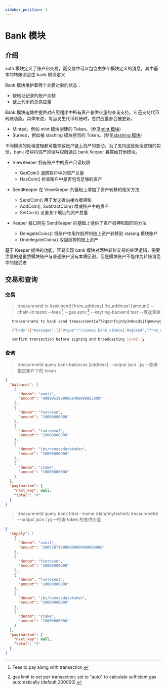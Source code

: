 ```yaml
---
sidebar_position: 3
---
```


# Bank 模块

## 介绍

auth 模块定义了账户和交易，而交易中可以包含由多个模块定义的消息，其中基本的转账消息由 bank 模块定义

Bank 模块维护着两个主要对象的状态：

- 按地址记录的账户余额
- 链上代币的总供应量

Bank 模块追踪并提供对应用程序中所有资产总供应量的查询支持。它还支持代币转账功能。具体来说，每当发生代币转账时，总供应量都会被更新。

- Minted，例如 mint 模块创建的 Token。(参见[mint 模块](./mint.md))
- Burned，例如被 slashing 模块惩罚的 Token。(参见[slashing 模块](./slashing.md))

不同模块的处理逻辑都可能导致账户链上资产的变动，为了支持这些处理逻辑的实现，bank 模块将资产的读写权限通过 bank.Keeper 暴露给其他模块。

- ViewKeeper 拥有账户中的资产只读权限

  - GetCoin() 返回账户中的资产总量
  - HasCoin() 检查账户中是否包含足够的资产

- SendKeeper 在 ViewKeeper 的基础上增加了资产转移的相关方法

  - SendCoin() 用于发送者向接收者转账
  - AddCoin(), SubtractCoin() 增减账户中的资产
  - SetCoin() 设置某个地址的资产总量

- Keeper 接口则在 SendKeeper 的基础上提供了资产抵押和取回的方法
  - DelegateCoins() 将账户中用作抵押的链上资产转移到 staking 模块账户
  - UndelegateCoins() 取回抵押的链上资产

基于 Keeper 提供的功能，容易实现 bank 模块对两种转账交易的处理逻辑，需要注意的是虽然模块账户与普通账户没有本质区别，但是模块账户不能作为转账消息中的接受者

## 交易和查询

### 交易

> treasurenetd tx bank send [from_address] [to_address] [amount] --chain-id testid --fees [^fees] --gas auto [^gas] --keyring-backend test --发送资金
> [^fees]: Fees to pay along with transaction.
> [^gas]: gas limit to set per-transaction; set to "auto" to calculate sufficient gas automatically (default 200000).

```sh
   treasurenetd tx bank send treasurenet1wf78qmzhfsjndy3v6wsdxjfqnmwnyy2grwxmrg treasurenet1dfucynntu99huh9n39f85qs5py66wmx4r8mmse 100unit --keyring-backend test --fees 1unit --gas auto

   {"body":{"messages":[{"@type":"/cosmos.bank.v1beta1.MsgSend","from_address":"treasurenet1wf78qmzhfsjndy3v6wsdxjfqnmwnyy2grwxmrg","to_address":"treasurenet1dfucynntu99huh9n39f85qs5py66wmx4r8mmse","amount":[{"denom":"aunit","amount":"100000000000000000000"}]}],"memo":"","timeout_height":"0","extension_options":[],"non_critical_extension_options":[]},"auth_info":{"signer_infos":[],"fee":{"amount":[{"denom":"aunit","amount":"1000000000000000000"}],"gas_limit":"112369","payer":"","granter":""}},"signatures":[]}

   confirm transaction before signing and broadcasting [y/N]: y
```

### 查询

> treasurenetd query bank balances [address] --output json | jq --查询指定账户下的 token

```json
{
  "balances": [
    {
      "denom": "aunit",
      "amount": "99899539999968499999853000"
    },
    {
      "denom": "footoken",
      "amount": "10000000000"
    },
    {
      "denom": "footoken2",
      "amount": "10000000000"
    },
    {
      "denom": "ibc/nometadatatoken",
      "amount": "10000000000"
    },
    {
      "denom": "stake",
      "amount": "10000000000"
    }
  ],
  "pagination": {
    "next_key": null,
    "total": "0"
  }
}
```

> treasurenetd query bank total --home /data/mytestnet/.treasurenetd/ --output json | jq --检查 token 的总供应量

```json
{
  "supply": [
    {
      "denom": "aunit",
      "amount": "200758710000000000000000000"
    },
    {
      "denom": "footoken",
      "amount": "20000000000"
    },
    {
      "denom": "footoken2",
      "amount": "20000000000"
    },
    {
      "denom": "ibc/nometadatatoken",
      "amount": "20000000000"
    },
    {
      "denom": "stake",
      "amount": "20000000000"
    }
  ],
  "pagination": {
    "next_key": null,
    "total": "5"
  }
}
```
